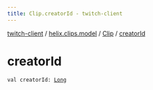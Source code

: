 ```yaml
---
title: Clip.creatorId - twitch-client
---
```


[twitch-client](../../index.html) / [helix.clips.model](../index.html) / [Clip](index.html) / [creatorId](./creator-id.html)

# creatorId

`val creatorId: `[`Long`](https://kotlinlang.org/api/latest/jvm/stdlib/kotlin/-long/index.html)